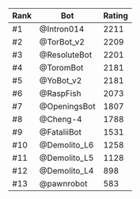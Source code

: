Rank|Bot|Rating
---|---|---
#1|@Intron014|2211
#2|@TorBot_v2|2209
#3|@ResoluteBot|2201
#4|@ToromBot|2181
#5|@YoBot_v2|2181
#6|@RaspFish|2073
#7|@OpeningsBot|1807
#8|@Cheng-4|1788
#9|@FataliiBot|1531
#10|@Demolito_L6|1258
#11|@Demolito_L5|1128
#12|@Demolito_L4|898
#13|@pawnrobot|583
